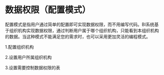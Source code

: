 # 数据权限（配置模式）

配置模式是指用户通过简单的配置即可实现数据权限，而不用编写代码。BI系统基于组织机构实现数据权限，通过判断用户属于哪个组织机构，只能看到本组织机构的数据。当这种模式不能满足您的需求时，也可以采用更加灵活的编程模式。

1.配置组织机构

2.设置用户所属组织机构

3.设置需要控制数据权限的表

